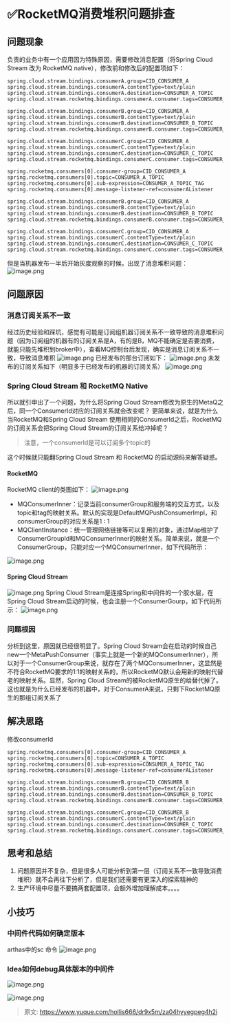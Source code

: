 # ✅RocketMQ消费堆积问题排查


## 问题现象
负责的业务中有一个应用因为特殊原因，需要修改消息配置（将Spring Cloud Stream 改为 RocketMQ native），修改前和修改后的配置项如下：
```properties
spring.cloud.stream.bindings.consumerA.group=CID_CONSUMER_A
spring.cloud.stream.bindings.consumerA.contentType=text/plain
spring.cloud.stream.bindings.consumerA.destination=CONSUMER_A_TOPIC
spring.cloud.stream.rocketmq.bindings.consumerA.consumer.tags=CONSUMER_A_TOPIC_TAG

spring.cloud.stream.bindings.consumerB.group=CID_CONSUMER_A
spring.cloud.stream.bindings.consumerB.contentType=text/plain
spring.cloud.stream.bindings.consumerB.destination=CONSUMER_B_TOPIC
spring.cloud.stream.rocketmq.bindings.consumerB.consumer.tags=CONSUMER_B_TOPIC_TAG

spring.cloud.stream.bindings.consumerC.group=CID_CONSUMER_A
spring.cloud.stream.bindings.consumerC.contentType=text/plain
spring.cloud.stream.bindings.consumerC.destination=CONSUMER_C_TOPIC
spring.cloud.stream.rocketmq.bindings.consumerC.consumer.tags=CONSUMER_C_TOPIC_TAG
```
```properties
spring.rocketmq.consumers[0].consumer-group=CID_CONSUMER_A
spring.rocketmq.consumers[0].topic=CONSUMER_A_TOPIC
spring.rocketmq.consumers[0].sub-expression=CONSUMER_A_TOPIC_TAG
spring.rocketmq.consumers[0].message-listener-ref=consumerAListener

spring.cloud.stream.bindings.consumerB.group=CID_CONSUMER_A
spring.cloud.stream.bindings.consumerB.contentType=text/plain
spring.cloud.stream.bindings.consumerB.destination=CONSUMER_B_TOPIC
spring.cloud.stream.rocketmq.bindings.consumerB.consumer.tags=CONSUMER_B_TOPIC_TAG

spring.cloud.stream.bindings.consumerC.group=CID_CONSUMER_A
spring.cloud.stream.bindings.consumerC.contentType=text/plain
spring.cloud.stream.bindings.consumerC.destination=CONSUMER_C_TOPIC
spring.cloud.stream.rocketmq.bindings.consumerC.consumer.tags=CONSUMER_C_TOPIC_TAG
```
但是当机器发布一半后开始灰度观察的时候，出现了消息堆积问题：
![image.png](./img/ke6s_RDKEpt7odKG/1682427421166-51c052e1-7992-4ed3-b71e-21d9bdd0709a-618386.png)

## 问题原因

### 消息订阅关系不一致
经过历史经验和踩坑，感觉有可能是订阅组机器订阅关系不一致导致的消息堆积问题（因为订阅组的机器有的订阅关系是A，有的是B，MQ不能确定是否要消费，就能只能先堆积到broker中），查看MQ控制台后发现，确实是消息订阅关系不一致，导致消息堆积
![image.png](./img/ke6s_RDKEpt7odKG/1682427825233-7e043a14-1dac-46b2-9c97-b34d090890e7-123508.png)
已经发布的那台订阅如下：
![image.png](./img/ke6s_RDKEpt7odKG/1682428293109-62907d55-e0c5-469c-abbc-08f3e6cf3b38-039225.png)
未发布的订阅关系如下（明显多于已经发布的机器的订阅关系）
![image.png](./img/ke6s_RDKEpt7odKG/1682428655336-a8380f7b-a0ee-4319-8de1-32d9c41144b2-303753.png)

### Spring Cloud Stream 和 RocketMQ Native
所以就引申出了一个问题，为什么将Spring Cloud Stream修改为原生的MetaQ之后，同一个ConsumerId对应的订阅关系就会改变呢？
更简单来说，就是为什么当RocketMQ和Spring Cloud Stream 使用相同的ConsumerId之后，RocketMQ的订阅关系会把Spring Cloud Stream的订阅关系给冲掉呢？
> 注意，一个consumerId是可以订阅多个topic的

这个时候就只能翻Spring Cloud Stream 和 RocketMQ 的启动源码来解答疑惑。

#### RocketMQ
RocketMQ client的类图如下：
![image.png](./img/ke6s_RDKEpt7odKG/1682425441600-dea2f79c-1e75-497a-b208-f6bf09973596-380329.png)

- MQConsumerInner：记录当前consumerGroup和服务端的交互方式，以及topic和tag的映射关系。默认的实现是DefaultMQPushConsumerImpl，和consumerGroup的对应关系是1 : 1
- MQClientInstance：统一管理网络链接等可以复用的对象，通过Map维护了ConsumerGroupId和MQConsumerInner的映射关系。简单来说，就是一个ConsumerGroup，只能对应一个MQConsumerInner，如下代码所示：

![image.png](./img/ke6s_RDKEpt7odKG/1682425442602-e5ee0fff-4b44-4ae0-aeae-8f563baf3942-849350.png)

#### Spring Cloud Stream
![image.png](./img/ke6s_RDKEpt7odKG/1682425443533-40b769ce-8a26-481d-a42e-26a2949fd9fe-870624.png)
Spring Cloud Stream是连接Spring和中间件的一个胶水层，在Spring Cloud Stream启动的时候，也会注册一个ConsumerGourp，如下代码所示：
![image.png](./img/ke6s_RDKEpt7odKG/1682425444585-ca1490b9-08c7-4654-98a3-726304f6e095-361814.png)

### 问题根因
分析到这里，原因就已经很明显了。Spring Cloud Stream会在启动的时候自己new一个MetaPushConsumer（事实上就是一个新的MQConsumerInner），所以对于一个ConsumerGroup来说，就存在了两个MQConsumerInner，这显然是不符合RocketMQ要求的1:1的映射关系的，所以RocketMQ默认会用新的映射代替老的映射关系。显然，Spring Cloud Stream的被RocketMQ原生的给替代掉了。
这也就是为什么已经发布的机器中，对于ConsumerA来说，只剩下RocketMQ原生的那组订阅关系了

## 解决思路
修改consumerId
```properties
spring.rocketmq.consumers[0].consumer-group=CID_CONSUMER_A
spring.rocketmq.consumers[0].topic=CONSUMER_A_TOPIC
spring.rocketmq.consumers[0].sub-expression=CONSUMER_A_TOPIC_TAG
spring.rocketmq.consumers[0].message-listener-ref=consumerAListener

spring.cloud.stream.bindings.consumerB.group=CID_CONSUMER_B
spring.cloud.stream.bindings.consumerB.contentType=text/plain
spring.cloud.stream.bindings.consumerB.destination=CONSUMER_B_TOPIC
spring.cloud.stream.rocketmq.bindings.consumerB.consumer.tags=CONSUMER_B_TOPIC_TAG

spring.cloud.stream.bindings.consumerC.group=CID_CONSUMER_B
spring.cloud.stream.bindings.consumerC.contentType=text/plain
spring.cloud.stream.bindings.consumerC.destination=CONSUMER_C_TOPIC
spring.cloud.stream.rocketmq.bindings.consumerC.consumer.tags=CONSUMER_C_TOPIC_TAG
```

## 思考和总结

1. 问题原因并不复杂，但是很多人可能分析到第一层（订阅关系不一致导致消费堆积）就不会再往下分析了，但是我们还需要有更深入的探索精神的
2. 生产环境中尽量不要搞两套配置项，会额外增加理解成本。。。。

## 小技巧

### 中间件代码如何确定版本
arthas中的sc 命令 
![image.png](./img/ke6s_RDKEpt7odKG/1682425445317-52934b47-4f0c-4ba9-9787-adf6713e075b-297148.png)

### Idea如何debug具体版本的中间件
![image.png](./img/ke6s_RDKEpt7odKG/1682425445693-f30c71da-02ab-4d5b-bf80-6ecb10d1a66d-594437.png)

![image.png](./img/ke6s_RDKEpt7odKG/1682425446186-55f31009-2326-4304-903e-36954e97eaec-098431.png)


> 原文: <https://www.yuque.com/hollis666/dr9x5m/za04hyyegpeg4h2i>